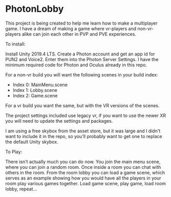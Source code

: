 # PhotonLobby

This project is being created to help me learn how to make a multiplayer game.  I have a dream of making a game where vr-players and non-vr-players alike can join each other in PVP and PVE experiences.

To install:

Install Unity 2019.4 LTS.  Create a Photon account and get an app id for PUN2 and Voice2.  Enter them into the Photon Server Settings.  I have the minimum required code for Photon and Oculus already in this repo.

For a non-vr build you will want the following scenes in your build index:
 - Index 0: MainMenu.scene
 - Index 1: Lobby.scene
 - Index 2: Game.scene

For a vr build you want the same, but with the VR versions of the scenes.

The project settings included use legacy vr, if you want to use the newer XR you will need to update the settings and packages.

I am using a free skybox from the asset store, but it was large and I didn't want to include it in the repo, so you'll probably want to get one to replace the default Unity skybox.

To Play:

There isn't actually much you can do now.  You join the main menu scene, where you can join a random room.  Once inside a room you can chat with others in the room.  From the room lobby you can load a game scene, which serves as an example showing how you would have all the players in your room play various games together.  Load game scene, play game, load room lobby, repeat...
